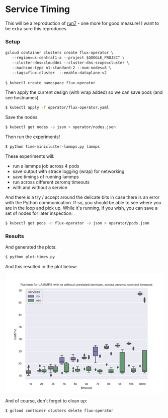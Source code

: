 # Service Timing

This will be a reproduction of [run7](../run7) - one more for good measure!
I want to be extra sure this reproduces.

### Setup

```console
gcloud container clusters create flux-operator \
   --region=us-central1-a --project $GOOGLE_PROJECT \
   --cluster-dns=clouddns --cluster-dns-scope=cluster \
   --machine-type n1-standard-2 --num-nodes=8 \
   --tags=flux-cluster  --enable-dataplane-v2

$ kubectl create namespace flux-operator
```

Then apply the current design (with wrap added) so we can save pods (and see hostnames)

```bash
$ kubectl apply -f operator/flux-operator.yaml
```

Save the nodes:

```bash
$ kubectl get nodes -o json > operator/nodes.json
```

Then run the experiments!

```bash
$ python time-minicluster-lammps.py lammps
```

These experiments will:

 - run a lammps job across 4 pods
 - save output with strace logging (wrap) for networking
 - save timings of running lammps
 - run across different zeromq timeouts
 - with and without a service
 
And there is a try / accept around the delicate bits in case there is an error
with the Python communication. If so, you should be able to see where you are
in the loop and pick up. While it's running, if you wish, you can save a set of 
nodes for later inspection:

```bash
$ kubectl get pods -n flux-operator -o json > operator/pods.json
```

### Results

And generated the plots:

```bash
$ python plot-times.py
```

And this resulted in the plot below:

![lammps-times.png](lammps-times.png)

And of course, don't forget to clean up:

```bash
$ gcloud container clusters delete flux-operator
```

